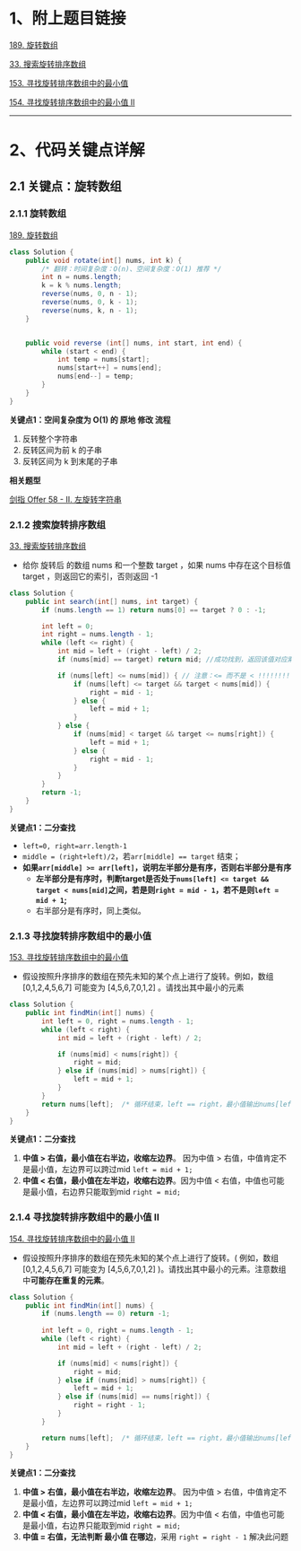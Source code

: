 # 1、附上题目链接
[189. 旋转数组](https://leetcode-cn.com/problems/rotate-array/)

[33. 搜索旋转排序数组](https://leetcode-cn.com/problems/search-in-rotated-sorted-array/)

[153. 寻找旋转排序数组中的最小值](https://leetcode-cn.com/problems/find-minimum-in-rotated-sorted-array/)

[154. 寻找旋转排序数组中的最小值 II](https://leetcode-cn.com/problems/find-minimum-in-rotated-sorted-array-ii/)

-------------------------------------------------------------------------------------------------

# 2、代码关键点详解
## 2.1 关键点：旋转数组
### 2.1.1 旋转数组
[189. 旋转数组](https://leetcode-cn.com/problems/rotate-array/)
```java
class Solution {
    public void rotate(int[] nums, int k) {
        /* 翻转：时间复杂度：O(n)、空间复杂度：O(1) 推荐 */
        int n = nums.length;
        k = k % nums.length;
        reverse(nums, 0, n - 1);
        reverse(nums, 0, k - 1);
        reverse(nums, k, n - 1);
    }


    public void reverse (int[] nums, int start, int end) {
        while (start < end) {
            int temp = nums[start];
            nums[start++] = nums[end];
            nums[end--] = temp;
        }
    }
}
```
 **关键点1：空间复杂度为 O(1) 的 原地 修改 流程**
1. 反转整个字符串
2. 反转区间为前 k 的子串
3. 反转区间为 k 到末尾的子串

**相关题型**

[剑指 Offer 58 - II. 左旋转字符串](https://leetcode-cn.com/problems/zuo-xuan-zhuan-zi-fu-chuan-lcof/)

### 2.1.2 搜索旋转排序数组
[33. 搜索旋转排序数组](https://leetcode-cn.com/problems/search-in-rotated-sorted-array/)
 - 给你 旋转后 的数组 nums 和一个整数 target ，如果 nums 中存在这个目标值 target ，则返回它的索引，否则返回 -1
```java
class Solution {
    public int search(int[] nums, int target) {
        if (nums.length == 1) return nums[0] == target ? 0 : -1;

        int left = 0;
        int right = nums.length - 1;
        while (left <= right) {
            int mid = left + (right - left) / 2;
            if (nums[mid] == target) return mid; //成功找到，返回该值对应索引

            if (nums[left] <= nums[mid]) { // 注意：<= 而不是 < !!!!!!!!
                if (nums[left] <= target && target < nums[mid]) {
                    right = mid - 1;
                } else {
                    left = mid + 1;
                }
            } else {
                if (nums[mid] < target && target <= nums[right]) {
                    left = mid + 1;
                } else {
                    right = mid - 1;
                }
            }
        }
        return -1;
    }
}
```
**关键点1：二分查找**

 - `left=0, right=arr.length-1` 
 - `middle = (right+left)/2`，若`arr[middle] == target` 结束；
 - **如果`arr[middle] >= arr[left]`，说明左半部分是有序，否则右半部分是有序**
	- **左半部分是有序时，判断target是否处于`nums[left] <= target && target < nums[mid]`之间，若是则`right = mid - 1`，若不是则`left = mid + 1`;**
    - 右半部分是有序时，同上类似。
            
### 2.1.3 寻找旋转排序数组中的最小值
[153. 寻找旋转排序数组中的最小值](https://leetcode-cn.com/problems/find-minimum-in-rotated-sorted-array/)
 - 假设按照升序排序的数组在预先未知的某个点上进行了旋转。例如，数组 [0,1,2,4,5,6,7] 可能变为 [4,5,6,7,0,1,2] 。请找出其中最小的元素
```java
class Solution {
    public int findMin(int[] nums) {
        int left = 0, right = nums.length - 1;
        while (left < right) {
            int mid = left + (right - left) / 2;

            if (nums[mid] < nums[right]) {
                right = mid;
            } else if (nums[mid] > nums[right]) {
                left = mid + 1;
            }
        }
        return nums[left];  /* 循环结束，left == right，最小值输出nums[left]或nums[right]均可 */  
    }
}
```
**关键点1：二分查找**
1. **中值 > 右值，最小值在右半边，收缩左边界**。 因为中值 > 右值，中值肯定不是最小值，左边界可以跨过mid `left = mid + 1;`
2. **中值 < 右值，最小值在左半边，收缩右边界**。因为中值 < 右值，中值也可能是最小值，右边界只能取到mid `right = mid;`


### 2.1.4 寻找旋转排序数组中的最小值 II
[154. 寻找旋转排序数组中的最小值 II](https://leetcode-cn.com/problems/find-minimum-in-rotated-sorted-array-ii/)
- 假设按照升序排序的数组在预先未知的某个点上进行了旋转。( 例如，数组 [0,1,2,4,5,6,7] 可能变为 [4,5,6,7,0,1,2] )。请找出其中最小的元素。注意数组中**可能存在重复的元素**。

```java
class Solution {
    public int findMin(int[] nums) {
        if (nums.length == 0) return -1;
        
        int left = 0, right = nums.length - 1;
        while (left < right) {
            int mid = left + (right - left) / 2;

            if (nums[mid] < nums[right]) {
                right = mid;
            } else if (nums[mid] > nums[right]) {
                left = mid + 1;
            } else if (nums[mid] == nums[right]) {
                right = right - 1;
            }
        }

        return nums[left];  /* 循环结束，left == right，最小值输出nums[left]或nums[right]均可 */  
    }
}
```
**关键点1：二分查找**
1. **中值 > 右值，最小值在右半边，收缩左边界**。 因为中值 > 右值，中值肯定不是最小值，左边界可以跨过mid `left = mid + 1;`
2. **中值 < 右值，最小值在左半边，收缩右边界**。因为中值 < 右值，中值也可能是最小值，右边界只能取到mid `right = mid;`
3.  **中值 = 右值，无法判断 最小值 在哪边**，采用 `right = right - 1` 解决此问题